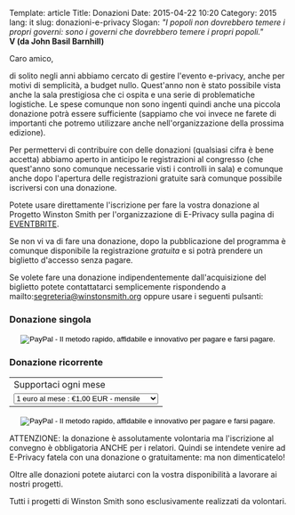 Template: article
Title: Donazioni
Date: 2015-04-22 10:20
Category: 2015
lang: it
slug: donazioni-e-privacy
Slogan: <i>"I popoli non dovrebbero temere i propri governi: sono i governi che dovrebbero temere i propri popoli."</i><br/><b>V (da John Basil Barnhill)</b>

Caro amico,

di solito negli anni abbiamo cercato di gestire l'evento e-privacy, anche per motivi di semplicità, a budget nullo. Quest'anno non è stato possibile vista anche la sala prestigiosa che ci ospita e una serie di problematiche logistiche. Le spese comunque non sono ingenti quindi anche una piccola donazione potrà essere sufficiente (sappiamo che voi invece ne farete di importanti che potremo utilizzare anche nell'organizzazione della prossima edizione).

Per permettervi di contribuire con delle donazioni (qualsiasi cifra è bene accetta) abbiamo aperto in anticipo le registrazioni al congresso (che quest'anno sono comunque necessarie visti i controlli in sala) e comunque anche dopo l'apertura delle registrazioni gratuite sarà comunque possibile iscriversi con una donazione.

Potete usare direttamente l'iscrizione per fare la vostra donazione al Progetto Winston Smith per l'organizzazione di E-Privacy  sulla pagina di [EVENTBRITE](https://www.eventbrite.it/e/biglietti-e-privacy-2015-la-trasparenza-e-la-privacy-16856755008).

Se non vi va di fare una donazione, dopo la pubblicazione del programma è comunque disponibile la registrazione *gratuita* e si potrà prendere un biglietto d'accesso senza pagare.

Se volete fare una donazione indipendentemente dall'acquisizione del biglietto potete contattatarci semplicemente rispondendo a mailto:segreteria@winstonsmith.org oppure usare i seguenti pulsanti:

### Donazione singola

<div align=center>
<form action="https://www.paypal.com/cgi-bin/webscr" method="post" target="_top">
<input type="hidden" name="cmd" value="_s-xclick">
<input type="hidden" name="hosted_button_id" value="TCSXM4YSV2N5S">
<input type="image" src="https://www.paypalobjects.com/it_IT/IT/i/btn/btn_donateCC_LG.gif" border="0" name="submit" alt="PayPal - Il metodo rapido, affidabile e innovativo per pagare e farsi pagare.">
<img alt="" border="0" src="https://www.paypalobjects.com/it_IT/i/scr/pixel.gif" width="1" height="1">
</form>
</div>

### Donazione ricorrente 

<div align=center>
<form action="https://www.paypal.com/cgi-bin/webscr" method="post" target="_top">
<input type="hidden" name="cmd" value="_s-xclick">
<input type="hidden" name="hosted_button_id" value="6GN22SNGD63XJ">
<table>
<tr><td><input type="hidden" name="on0" value="Supportaci ogni mese">Supportaci ogni mese</td></tr><tr><td><select name="os0">
	<option value="1 euro al mese">1 euro al mese : €1,00 EUR - mensile</option>
	<option value="5 euro al mese">5 euro al mese : €5,00 EUR - mensile</option>
	<option value="10 euro al mese">10 euro al mese : €10,00 EUR - mensile</option>
	<option value="50 euro al mese">50 euro al mese : €50,00 EUR - mensile</option>
</select> </td></tr>
</table>
<input type="hidden" name="currency_code" value="EUR">
<input type="image" src="https://www.paypalobjects.com/it_IT/IT/i/btn/btn_subscribe_SM.gif" border="0" name="submit" alt="PayPal - Il metodo rapido, affidabile e innovativo per pagare e farsi pagare.">
<img alt="" border="0" src="https://www.paypalobjects.com/it_IT/i/scr/pixel.gif" width="1" height="1">
</form>
</div>

ATTENZIONE: la donazione è assolutamente volontaria ma l'iscrizione al convegno è obbligatoria ANCHE per i relatori. Quindi se intendete venire ad E-Privacy fatela con una donazione o gratuitamente: ma non dimenticatelo!

Oltre alle donazioni potete aiutarci con la vostra disponibilità a lavorare ai nostri progetti.

Tutti i progetti di Winston Smith sono esclusivamente realizzati da volontari.


